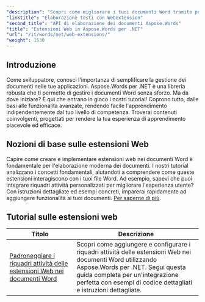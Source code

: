 ```yaml
---
"description": "Scopri come migliorare i tuoi documenti Word tramite potenti componenti aggiuntivi basati sul web, che abilitano funzionalità dinamiche. Che tu sia un principiante o uno sviluppatore esperto."
"linktitle": "Elaborazione testi con Webextension"
"second_title": "API di elaborazione dei documenti Aspose.Words"
"title": "Estensioni Web in Aspose.Words per .NET"
"url": "/it/words/net/web-extensions/"
"weight": 1530
---
```


## Introduzione

Come sviluppatore, conosci l'importanza di semplificare la gestione dei documenti nelle tue applicazioni. Aspose.Words per .NET è una libreria robusta che ti permette di gestire i documenti Word senza sforzo. Ma da dove iniziare? È qui che entrano in gioco i nostri tutorial! Coprono tutto, dalle basi alle funzionalità avanzate, rendendo facile l'apprendimento indipendentemente dal tuo livello di competenza. Troverai contenuti coinvolgenti, progettati per rendere la tua esperienza di apprendimento piacevole ed efficace.

## Nozioni di base sulle estensioni Web

Capire come creare e implementare estensioni web nei documenti Word è fondamentale per l'elaborazione moderna dei documenti. I nostri tutorial analizzano i concetti fondamentali, aiutandoti a comprendere come queste estensioni interagiscono con i tuoi file Word. Ad esempio, sapevi che puoi integrare riquadri attività personalizzati per migliorare l'esperienza utente? Con istruzioni dettagliate ed esempi concreti, imparerai rapidamente ad aggiungere funzionalità ai tuoi documenti. [Per saperne di più](./mastering-web-extension-task-panes/).

## Tutorial sulle estensioni web
| Titolo | Descrizione |
| --- | --- |
| [Padroneggiare i riquadri attività delle estensioni Web nei documenti Word](./mastering-web-extension-task-panes/) | Scopri come aggiungere e configurare i riquadri attività delle estensioni Web nei documenti Word utilizzando Aspose.Words per .NET. Segui questa guida completa per un'integrazione perfetta con esempi di codice dettagliati e istruzioni dettagliate.|